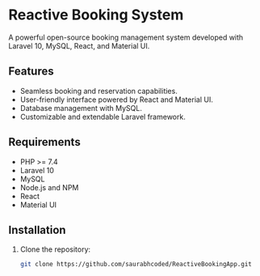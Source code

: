 # Reactive Booking System

A powerful open-source booking management system developed with Laravel 10, MySQL, React, and Material UI.

## Features

- Seamless booking and reservation capabilities.
- User-friendly interface powered by React and Material UI.
- Database management with MySQL.
- Customizable and extendable Laravel framework.

## Requirements

- PHP >= 7.4
- Laravel 10
- MySQL
- Node.js and NPM
- React
- Material UI

## Installation

1. Clone the repository:
   ```bash
   git clone https://github.com/saurabhcoded/ReactiveBookingApp.git
